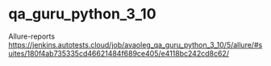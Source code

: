 # qa_guru_python_3_10

Allure-reports 
https://jenkins.autotests.cloud/job/avaoleg_qa_guru_python_3_10/5/allure/#suites/180f4ab735335cd46621484f689ce405/e4118bc242cd8c62/
